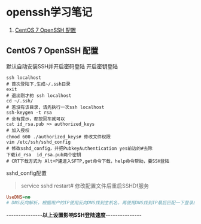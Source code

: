 # openssh学习笔记<!-- omit in toc -->

1. [CentOS 7 OpenSSH 配置](#centos-7-openssh-配置)

## CentOS 7 OpenSSH 配置

默认自动安装SSH并开启密码登陆
开启密钥登陆

```shell
ssh localhost
# 首次登陆下,生成~/.ssh目录
exit
# 退出刚才的 ssh localhost
cd ~/.ssh/
# 若没有该目录，请先执行一次ssh localhost
ssh-keygen -t rsa
# 会有提示，都按回车就可以
cat id_rsa.pub >> authorized_keys
# 加入授权
chmod 600 ./authorized_keys# 修改文件权限
vim /etc/ssh/sshd_config
# 修改sshd_config，并把PubkeyAuthentication yes前边的#去除
下载id_rsa  id_rsa.pub两个密钥
# CRT下载方式为 Alt+P建进入SFTP,get命令下载，help命令帮助，要SSH登陆
```

sshd_config配置
> service sshd restart# 修改配置文件后重启SSHDf服务

```ini
UseDNS=no
# DNS反向解析，根据用户的IP使用反向DNS找到主机名，再使用DNS找到IP最后匹配一下登录的IP是否合法。
```

---------------**以上设置影响SSH登陆速度**---------------